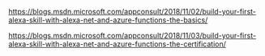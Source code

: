 https://blogs.msdn.microsoft.com/appconsult/2018/11/02/build-your-first-alexa-skill-with-alexa-net-and-azure-functions-the-basics/

https://blogs.msdn.microsoft.com/appconsult/2018/11/03/build-your-first-alexa-skill-with-alexa-net-and-azure-functions-the-certification/
